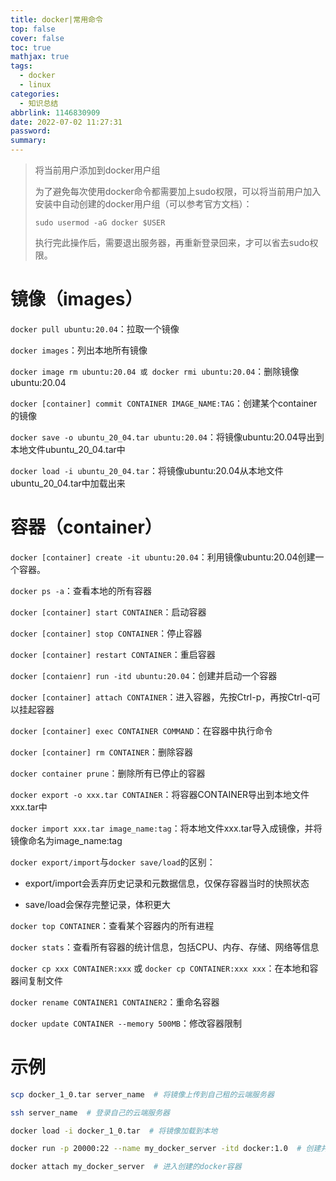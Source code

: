 ```yaml
---
title: docker|常用命令
top: false
cover: false
toc: true
mathjax: true
tags:
  - docker
  - linux
categories:
  - 知识总结
abbrlink: 1146830909
date: 2022-07-02 11:27:31
password:
summary:
---
```


> 将当前用户添加到docker用户组
>
> 为了避免每次使用docker命令都需要加上sudo权限，可以将当前用户加入安装中自动创建的docker用户组（可以参考官方文档）：
>
> `sudo usermod -aG docker $USER`
>
> 执行完此操作后，需要退出服务器，再重新登录回来，才可以省去sudo权限。

# 镜像（images）

`docker pull ubuntu:20.04`：拉取一个镜像

`docker images`：列出本地所有镜像

`docker image rm ubuntu:20.04 或 docker rmi ubuntu:20.04`：删除镜像ubuntu:20.04

`docker [container] commit CONTAINER IMAGE_NAME:TAG`：创建某个container的镜像

`docker save -o ubuntu_20_04.tar ubuntu:20.04`：将镜像ubuntu:20.04导出到本地文件ubuntu_20_04.tar中

`docker load -i ubuntu_20_04.tar`：将镜像ubuntu:20.04从本地文件ubuntu_20_04.tar中加载出来

# 容器（container）

`docker [container] create -it ubuntu:20.04`：利用镜像ubuntu:20.04创建一个容器。

`docker ps -a`：查看本地的所有容器

`docker [container] start CONTAINER`：启动容器

`docker [container] stop CONTAINER`：停止容器

`docker [container] restart CONTAINER`：重启容器

`docker [contaienr] run -itd ubuntu:20.04`：创建并启动一个容器

`docker [container] attach CONTAINER`：进入容器，先按Ctrl-p，再按Ctrl-q可以挂起容器

`docker [container] exec CONTAINER COMMAND`：在容器中执行命令

`docker [container] rm CONTAINER`：删除容器

`docker container prune`：删除所有已停止的容器

`docker export -o xxx.tar CONTAINER`：将容器CONTAINER导出到本地文件xxx.tar中

`docker import xxx.tar image_name:tag`：将本地文件xxx.tar导入成镜像，并将镜像命名为image_name:tag

`docker export/import`与`docker save/load`的区别：

- export/import会丢弃历史记录和元数据信息，仅保存容器当时的快照状态

- save/load会保存完整记录，体积更大

`docker top CONTAINER`：查看某个容器内的所有进程

`docker stats`：查看所有容器的统计信息，包括CPU、内存、存储、网络等信息

`docker cp xxx CONTAINER:xxx` 或 `docker cp CONTAINER:xxx xxx`：在本地和容器间复制文件

`docker rename CONTAINER1 CONTAINER2`：重命名容器

`docker update CONTAINER --memory 500MB`：修改容器限制

# 示例



```bash
scp docker_1_0.tar server_name  # 将镜像上传到自己租的云端服务器

ssh server_name  # 登录自己的云端服务器

docker load -i docker_1_0.tar  # 将镜像加载到本地

docker run -p 20000:22 --name my_docker_server -itd docker:1.0  # 创建并运行docker:1.0镜像, 20000端口映射到22

docker attach my_docker_server  # 进入创建的docker容器
```



